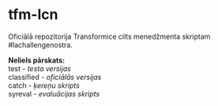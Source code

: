 # tfm-lcn

Oficiālā repozitorija Transformice cilts menedžmenta skriptam #lachallengenostra. 

**Neliels pārskats:**<br>
  test - *testa versijas* <br>
  classified - *oficiālās versijas*<br>
  catch - *ķereņu skripts*<br>
  syreval - *evaluācijas skripts*<br>
